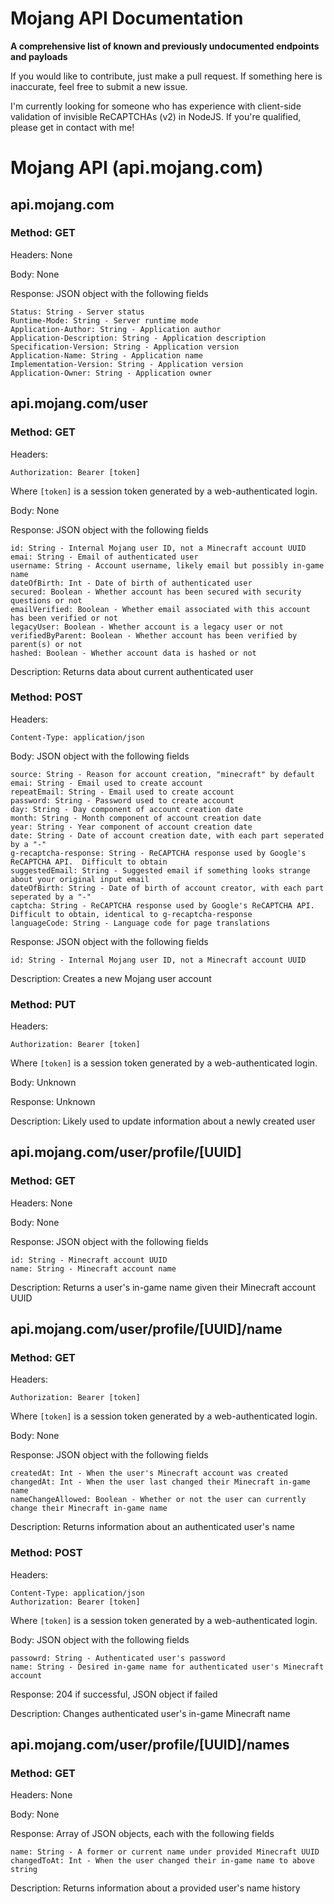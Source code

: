 # Mojang API Documentation
**A comprehensive list of known and previously undocumented endpoints and payloads**

If you would like to contribute, just make a pull request. If something here is inaccurate, feel free to submit a new issue.

I'm currently looking for someone who has experience with client-side validation of invisible ReCAPTCHAs (v2) in NodeJS. If you're qualified, please get in contact with me!

# Mojang API (api.mojang.com)

## api.mojang.com ##

### Method: GET ###

Headers: None

Body: None

Response: JSON object with the following fields
```
Status: String - Server status
Runtime-Mode: String - Server runtime mode
Application-Author: String - Application author
Application-Description: String - Application description
Specification-Version: String - Application version
Application-Name: String - Application name
Implementation-Version: String - Application version
Application-Owner: String - Application owner
```

## api.mojang.com/user ##

### Method: GET ###

Headers:
```
Authorization: Bearer [token]
```
Where `[token]` is a session token generated by a web-authenticated login.

Body: None

Response: JSON object with the following fields
```
id: String - Internal Mojang user ID, not a Minecraft account UUID
emai: String - Email of authenticated user
username: String - Account username, likely email but possibly in-game name
dateOfBirth: Int - Date of birth of authenticated user
secured: Boolean - Whether account has been secured with security questions or not
emailVerified: Boolean - Whether email associated with this account has been verified or not
legacyUser: Boolean - Whether account is a legacy user or not
verifiedByParent: Boolean - Whether account has been verified by parent(s) or not
hashed: Boolean - Whether account data is hashed or not
```

Description: Returns data about current authenticated user

### Method: POST ###

Headers:
```
Content-Type: application/json
```

Body: JSON object with the following fields
```
source: String - Reason for account creation, "minecraft" by default
emai: String - Email used to create account
repeatEmail: String - Email used to create account
password: String - Password used to create account
day: String - Day component of account creation date
month: String - Month component of account creation date
year: String - Year component of account creation date
date: String - Date of account creation date, with each part seperated by a "-"
g-recaptcha-response: String - ReCAPTCHA response used by Google's ReCAPTCHA API.  Difficult to obtain
suggestedEmail: String - Suggested email if something looks strange about your original input email
dateOfBirth: String - Date of birth of account creator, with each part seperated by a "-"
captcha: String - ReCAPTCHA response used by Google's ReCAPTCHA API.  Difficult to obtain, identical to g-recaptcha-response
languageCode: String - Language code for page translations
```

Response: JSON object with the following fields
```
id: String - Internal Mojang user ID, not a Minecraft account UUID
```

Description: Creates a new Mojang user account

### Method: PUT ###

Headers:
```
Authorization: Bearer [token]
```
Where `[token]` is a session token generated by a web-authenticated login.

Body: Unknown

Response: Unknown

Description: Likely used to update information about a newly created user

## api.mojang.com/user/profile/[UUID] ##

### Method: GET ###

Headers: None

Body: None

Response: JSON object with the following fields
```
id: String - Minecraft account UUID
name: String - Minecraft account name
```

Description: Returns a user's in-game name given their Minecraft account UUID

## api.mojang.com/user/profile/[UUID]/name ##

### Method: GET ###

Headers:
```
Authorization: Bearer [token]
```
Where `[token]` is a session token generated by a web-authenticated login.

Body: None

Response: JSON object with the following fields
```
createdAt: Int - When the user's Minecraft account was created
changedAt: Int - When the user last changed their Minecraft in-game name
nameChangeAllowed: Boolean - Whether or not the user can currently change their Minecraft in-game name
```

Description: Returns information about an authenticated user's name

### Method: POST ###

Headers:
```
Content-Type: application/json
Authorization: Bearer [token]
```
Where `[token]` is a session token generated by a web-authenticated login.

Body: JSON object with the following fields
```
passowrd: String - Authenticated user's password
name: String - Desired in-game name for authenticated user's Minecraft account
```

Response: 204 if successful, JSON object if failed

Description: Changes authenticated user's in-game Minecraft name

## api.mojang.com/user/profile/[UUID]/names ##

### Method: GET ###

Headers: None

Body: None

Response: Array of JSON objects, each with the following fields
```
name: String - A former or current name under provided Minecraft UUID
changedToAt: Int - When the user changed their in-game name to above string
```

Description: Returns information about a provided user's name history
